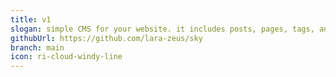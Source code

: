 ```yaml
---
title: v1
slogan: simple CMS for your website. it includes posts, pages, tags, and categories, with a frontend scaffolding.
githubUrl: https://github.com/lara-zeus/sky
branch: main
icon: ri-cloud-windy-line
---
```

